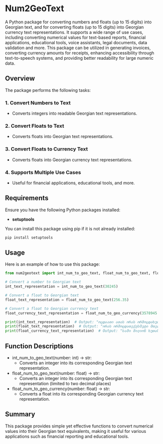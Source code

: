 # Num2GeoText

A Python package for converting numbers and floats (up to 15 digits) into Georgian text, and for converting floats (up to 15 digits) into Georgian currency text representations. It supports a wide range of use cases, 
including converting numerical values for text-based reports, financial applications, 
educational tools, voice assistants, legal documents, data validation and more. 
This package can be utilized in generating invoices, converting currency amounts for receipts, 
enhancing accessibility through text-to-speech systems, and providing better readability for 
large numeric data.

## Overview

The package performs the following tasks:

### 1. Convert Numbers to Text
- Converts integers into readable Georgian text representations.

### 2. Convert Floats to Text
- Converts floats into Georgian text representations.

### 3. Convert Floats to Currency Text
- Converts floats into Georgian currency text representations.

### 4. Supports Multiple Use Cases
- Useful for financial applications, educational tools, and more.

## Requirements

Ensure you have the following Python packages installed:

- **setuptools**

You can install this package using pip if it is not already installed:

```bash
pip install setuptools
```

## Usage

Here is an example of how to use this package:

```python
from num2geotext import int_num_to_geo_text, float_num_to_geo_text, float_num_to_geo_currency

# Convert a number to Georgian text
int_text_representation = int_num_to_geo_text(30245)

# Convert a float to Georgian text
float_text_representation = float_num_to_geo_text(256.35)

# Convert a float to Georgian currency text
float_currency_text_representation = float_num_to_geo_currency(3578945.15)

print(int_text_representation)  # Output: "ოცდაათი ათას ორას ორმოცდახუთი"
print(float_text_representation)  # Output: "ორას ორმოცდათექვსმეტი მთელი, ოცდათხუთმეტი მეასედი"
print(float_currency_text_representation)  # Output: "სამი მილიონ ხუთას სამოცდათვრამეტი ათას ცხრაას ორმოცდახუთი ლარი და თხუთმეტი თეთრი"
```

## Function Descriptions
- int_num_to_geo_text(number: int) -> str:
  - Converts an integer into its corresponding Georgian text representation.
- float_num_to_geo_text(number: float) -> str:
  - Converts an integer into its corresponding Georgian text representation (limited to two decimal places)
- float_num_to_geo_currency(number: float) -> str:
  - Converts a float into its corresponding Georgian currency text representation.

## Summary
This package provides simple yet effective functions to convert numerical values into their Georgian text equivalents, making it useful for various applications such as financial reporting and educational tools.

